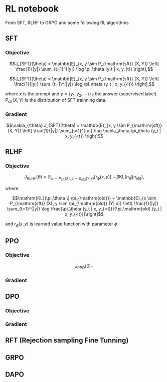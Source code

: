 # RL notebook

From SFT, RLHF to GRPO and some following RL algorithms.

## SFT

### Objective

```math
J_{SFT}(\theta) = \mathbb{E}_{x, y \sim P_{\mathrm{sft}} (X, Y)} \left[ \frac{1}{|y|} \sum_{t=1}^{|y|} \log \pi_\theta  (y_t | x, y_{t}) \right],
```

```math
J_{SFT}(\theta) = \mathbb{E}_{x, y \sim P_{\mathrm{sft}} (X, Y)} \left[ \frac{1}{|y|} \sum_{t=1}^{|y|} \log \pi_\theta (y_t | x, y_{<t}) \right],
```
where $`x`$ is the prompt and $`y = (y_1, y_2, \cdots)`$ is the answer (supervised label). $`P_{\mathrm{sft}} (X, Y)`$ is the distribution of SFT trainning data.

### Gradient

```math
\nabla_{\theta} J_{SFT}(\theta) = \mathbb{E}_{x, y \sim P_{\mathrm{sft}} (X, Y)} \left[ \frac{1}{|y|} \sum_{t=1}^{|y|} \log \nabla_\theta \pi_\theta (y_t | x, y_{<t}) \right]
```

## RLHF

### Objective

```math
J_{RLHF}(\theta) = \mathbb{E}_{x \sim P_{\mathrm{sft}} (X), y \sim \pi_{\mathrm{old}} (Y| x)} \left[ r_\phi (x, y) \right]- \beta \mathrm{KL} ( \pi_\theta \| \pi_\mathrm{old} ),
```
where
```math
\mathrm{KL}(\pi_\theta \| \pi_{\mathrm{old}}) = \mathbb{E}_{x \sim P_{\mathrm{sft}} (X), y \sim \pi_{\mathrm{old}} (Y| x)} \left[ \frac{1}{|y|} \sum_{t=1}^{|y|} \log \frac{\pi_\theta (y_t | x, y_{<t})}{\pi_\mathrm{old} (y_t | x, y_{<t})}\right]
```
and $`r_\phi(x,y)`$ is learned value function with parameter $`\phi`$.

## PPO

### Objective

```math
J_{\mathrm{PPO}} (\theta) = 
```

### Gradient

## DPO

### Objective

### Gradient

## RFT (Rejection sampling Fine Tunning)

## GRPO

## DAPO
